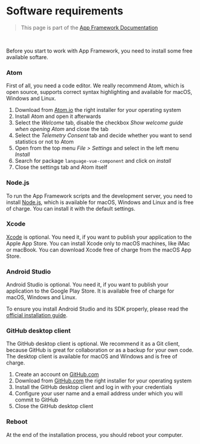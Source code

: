 # Software requirements

> This page is part of the [App Framework Documentation](../DOCUMENTATION.md)

<br />

Before you start to work with App Framework, you need to install some free available softare.

### Atom

First of all, you need a code editor. We really recommend Atom, which is open source, supports correct syntax highlighting and available for macOS, Windows and Linux.

1. Download from [Atom.io](https://atom.io/) the right installer for your operating system
2. Install Atom and open it afterwards
3. Select the *Welcome* tab, disable the checkbox *Show welcome guide when opening Atom* and close the tab
4. Select the *Telemetry Consent* tab and decide whether you want to send statistics or not to Atom
5. Open from the top menu *File > Settings* and select in the left menu *Install*
6. Search for package `language-vue-component` and click on *install*
7. Close the settings tab and Atom itself


### Node.js

To run the App Framework scripts and the development server, you need to install [Node.js](https://nodejs.org/), which is available for macOS, Windows and Linux and is free of charge. You can install it with the default settings.

### Xcode

[Xcode](https://developer.apple.com/xcode/) is optional. You need it, if you want to publish your application to the Apple App Store. You can install Xcode only to macOS machines, like iMac or macBook. You can download Xcode free of charge from the macOS App Store.

### Android Studio

Android Studio is optional. You need it, if you want to publish your application to the Google Play Store. It is available free of charge for macOS, Windows and Linux.

To ensure you install Android Studio and its SDK properly, please read the [official installation guide](https://developer.android.com/studio/install.html).

### GitHub desktop client

The GitHub desktop client is optional. We recommend it as a Git client, because GitHub is great for collaboration or as a backup for your own code. The desktop client is available for macOS and Windows and is free of charge.

1. Create an account on [GitHub.com](https://github.com/join)
2. Download from [GitHub.com](https://desktop.github.com/) the right installer for your operating system
3. Install the GitHub desktop client and log in with your credentials
4. Configure your user name and a email address under which you will commit to GitHub
5. Close the GitHub desktop client

### Reboot

At the end of the installation process, you should reboot your computer.
